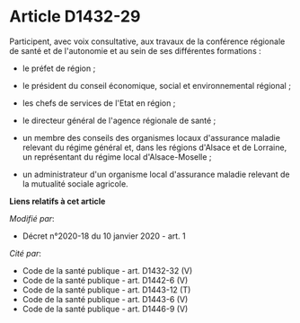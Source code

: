 # Article D1432-29

Participent, avec voix consultative, aux travaux de la conférence régionale de santé et de l'autonomie et au sein de ses
différentes formations :

- le préfet de région ;

- le président du conseil économique, social et environnemental régional ;

- les chefs de services de l'Etat en région ;

- le directeur général de l'agence régionale de santé ;

- un membre des conseils des organismes locaux d'assurance maladie relevant du régime général et, dans les régions d'Alsace
et de Lorraine, un représentant du régime local d'Alsace-Moselle ;

- un administrateur d'un organisme local d'assurance maladie relevant de la mutualité sociale agricole.

**Liens relatifs à cet article**

_Modifié par_:

  - Décret n°2020-18 du 10 janvier 2020 - art. 1

_Cité par_:

  - Code de la santé publique - art. D1432-32 (V)
  - Code de la santé publique - art. D1442-6 (V)
  - Code de la santé publique - art. D1443-12 (T)
  - Code de la santé publique - art. D1443-6 (V)
  - Code de la santé publique - art. D1446-9 (V)
